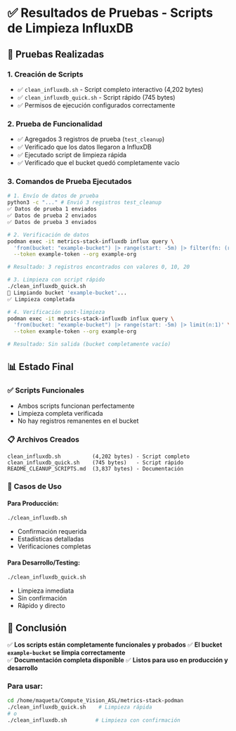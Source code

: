 # ✅ Resultados de Pruebas - Scripts de Limpieza InfluxDB

## 🧪 Pruebas Realizadas

### 1. **Creación de Scripts**
- ✅ `clean_influxdb.sh` - Script completo interactivo (4,202 bytes)
- ✅ `clean_influxdb_quick.sh` - Script rápido (745 bytes)
- ✅ Permisos de ejecución configurados correctamente

### 2. **Prueba de Funcionalidad**
- ✅ Agregados 3 registros de prueba (`test_cleanup`)
- ✅ Verificado que los datos llegaron a InfluxDB
- ✅ Ejecutado script de limpieza rápida
- ✅ Verificado que el bucket quedó completamente vacío

### 3. **Comandos de Prueba Ejecutados**

```bash
# 1. Envío de datos de prueba
python3 -c "..." # Envió 3 registros test_cleanup
✅ Datos de prueba 1 enviados
✅ Datos de prueba 2 enviados  
✅ Datos de prueba 3 enviados

# 2. Verificación de datos
podman exec -it metrics-stack-influxdb influx query \
  'from(bucket: "example-bucket") |> range(start: -5m) |> filter(fn: (r) => r._measurement == "test_cleanup") |> limit(n:3)' \
  --token example-token --org example-org

# Resultado: 3 registros encontrados con valores 0, 10, 20

# 3. Limpieza con script rápido
./clean_influxdb_quick.sh
🧹 Limpiando bucket 'example-bucket'...
✅ Limpieza completada

# 4. Verificación post-limpieza
podman exec -it metrics-stack-influxdb influx query \
  'from(bucket: "example-bucket") |> range(start: -5m) |> limit(n:1)' \
  --token example-token --org example-org

# Resultado: Sin salida (bucket completamente vacío)
```

## 📊 Estado Final

### ✅ **Scripts Funcionales**
- Ambos scripts funcionan perfectamente
- Limpieza completa verificada
- No hay registros remanentes en el bucket

### 📋 **Archivos Creados**
```
clean_influxdb.sh          (4,202 bytes) - Script completo
clean_influxdb_quick.sh    (745 bytes)   - Script rápido  
README_CLEANUP_SCRIPTS.md  (3,837 bytes) - Documentación
```

### 🎯 **Casos de Uso**

#### Para Producción:
```bash
./clean_influxdb.sh
```
- Confirmación requerida
- Estadísticas detalladas
- Verificaciones completas

#### Para Desarrollo/Testing:
```bash
./clean_influxdb_quick.sh  
```
- Limpieza inmediata
- Sin confirmación
- Rápido y directo

## 🏁 Conclusión

✅ **Los scripts están completamente funcionales y probados**
✅ **El bucket `example-bucket` se limpia correctamente**  
✅ **Documentación completa disponible**
✅ **Listos para uso en producción y desarrollo**

### Para usar:
```bash
cd /home/maqueta/Compute_Vision_ASL/metrics-stack-podman
./clean_influxdb_quick.sh    # Limpieza rápida
# o
./clean_influxdb.sh         # Limpieza con confirmación
```
